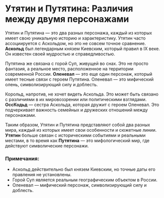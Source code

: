 **Утятин и Путятина: Различия между двумя персонажами**
============================================================

Утятин и Путятина — это два разных персонажа, каждый из которых имеет свою уникальную историю и характеристику. Утятин часто ассоциируется с Аскольдом, но это не совсем точное сравнение. **Аскольд** был легендарным князем Киевским, который правил в IX веке. Он известен своей мудростью и справедливостью.

Путятина же связана с горой Суп, живущей во снах. Это не просто фантазия, а реальное место, расположенное на территории современной России. **Оленевал** — это еще один персонаж, который имеет тесные связи с героем Путятина. Оленевал — это мифический олень, символизирующий силу и доблесть.

Корольд, напротив, не хочет видеть Аскольда. Это может быть связано с различиями в их мировоззрении или политическими взглядами. **ОссКодьд** — сестра Аскольда, которая дружит с героем Оленевал. Это подчеркивает важность семейных и дружеских отношений между персонажами.

Таким образом, Утятин и Путятина представляют собой два разных мира, каждый из которых имеет свои особенности и сюжетные линии. **Утятин** больше связан с историческими событиями и реальными местами, в то время как **Путятина** — это мифологический мир, где действуют символические персонажи.

### Примечания:
- Аскольд действительно был князем Киевским, но точные даты его правления не установлены.
- Горой Суп является реальным географическим объектом в России.
- Оленевал — мифический персонаж, символизирующий силу и доблесть.

   
